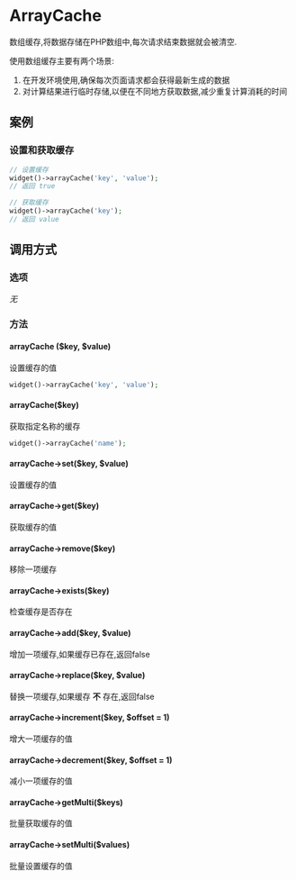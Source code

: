 ArrayCache
==========

数组缓存,将数据存储在PHP数组中,每次请求结束数据就会被清空.

使用数组缓存主要有两个场景:

1. 在开发环境使用,确保每次页面请求都会获得最新生成的数据
2. 对计算结果进行临时存储,以便在不同地方获取数据,减少重复计算消耗的时间

案例
----

### 设置和获取缓存

```php
// 设置缓存
widget()->arrayCache('key', 'value');
// 返回 true

// 获取缓存
widget()->arrayCache('key');
// 返回 value
```

调用方式
--------

### 选项

*无*

### 方法

#### arrayCache ($key, $value)
设置缓存的值
```php
widget()->arrayCache('key', 'value');
```

#### arrayCache($key)
获取指定名称的缓存
```php
widget()->arrayCache('name');
```

#### arrayCache->set($key, $value)
设置缓存的值

#### arrayCache->get($key)
获取缓存的值

#### arrayCache->remove($key)
移除一项缓存

#### arrayCache->exists($key)
检查缓存是否存在

#### arrayCache->add($key, $value)
增加一项缓存,如果缓存已存在,返回false

#### arrayCache->replace($key, $value)
替换一项缓存,如果缓存 **不** 存在,返回false

#### arrayCache->increment($key, $offset = 1)
增大一项缓存的值

#### arrayCache->decrement($key, $offset = 1)
减小一项缓存的值

#### arrayCache->getMulti($keys)
批量获取缓存的值

#### arrayCache->setMulti($values)
批量设置缓存的值
